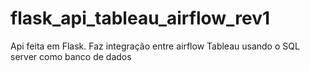 # flask_api_tableau_airflow_rev1
Api feita em Flask. Faz integração entre airflow Tableau usando o SQL server como banco de dados
